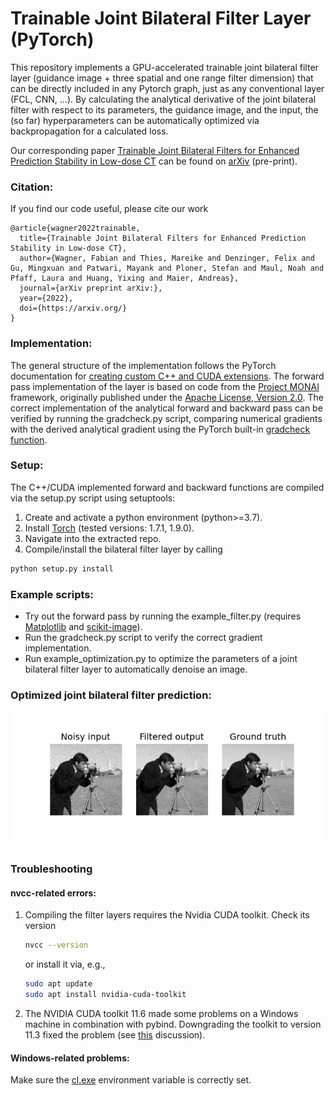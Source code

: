 # Trainable Joint Bilateral Filter Layer (PyTorch)

This repository implements a GPU-accelerated trainable joint bilateral filter layer (guidance image + three spatial and one range filter dimension) that can be directly included in any Pytorch graph, just as any conventional layer (FCL, CNN, ...). By calculating the analytical derivative of the joint bilateral filter with respect to its parameters, the guidance image, and the input, the (so far) hyperparameters can be automatically optimized via backpropagation for a calculated loss.

Our corresponding paper [Trainable Joint Bilateral Filters for Enhanced Prediction Stability in Low-dose CT](https://arxiv.org/) can be found on [arXiv](https://arxiv.org/) (pre-print).

### Citation:
If you find our code useful, please cite our work
```
@article{wagner2022trainable,
  title={Trainable Joint Bilateral Filters for Enhanced Prediction Stability in Low-dose CT},
  author={Wagner, Fabian and Thies, Mareike and Denzinger, Felix and Gu, Mingxuan and Patwari, Mayank and Ploner, Stefan and Maul, Noah and Pfaff, Laura and Huang, Yixing and Maier, Andreas},
  journal={arXiv preprint arXiv:},
  year={2022},
  doi={https://arxiv.org/}
}
```

### Implementation:

The general structure of the implementation follows the PyTorch documentation for [creating custom C++ and CUDA extensions](https://pytorch.org/tutorials/advanced/cpp_extension.html). The forward pass implementation of the layer is based on code from the [Project MONAI](https://docs.monai.io/en/latest/networks.html) framework, originally published under the [Apache License, Version 2.0](https://www.apache.org/licenses/LICENSE-2.0). The correct implementation of the analytical forward and backward pass can be verified by running the gradcheck.py script, comparing numerical gradients with the derived analytical gradient using the PyTorch built-in [gradcheck function](https://pytorch.org/docs/stable/generated/torch.autograd.gradcheck.html).

### Setup:
The C++/CUDA implemented forward and backward functions are compiled via the setup.py script using setuptools:
1. Create and activate a python environment (python>=3.7).
2. Install [Torch](https://pytorch.org/get-started/locally/) (tested versions: 1.7.1, 1.9.0).
3. Navigate into the extracted repo.
4. Compile/install the bilateral filter layer by calling
```bash
python setup.py install
```

### Example scripts:
* Try out the forward pass by running the example_filter.py (requires [Matplotlib](https://matplotlib.org/stable/users/installing.html) and [scikit-image](https://scikit-image.org/docs/stable/install.html)).
* Run the gradcheck.py script to verify the correct gradient implementation.
* Run example_optimization.py to optimize the parameters of a joint bilateral filter layer to automatically denoise an image.

### Optimized joint bilateral filter prediction:
![](out/example_optimization.png)

### Troubleshooting
#### nvcc-related errors:
1. Compiling the filter layers requires the Nvidia CUDA toolkit. Check its version
   ```bash
   nvcc --version
   ```
   or install it via, e.g.,
   ```bash
   sudo apt update
   sudo apt install nvidia-cuda-toolkit
   ```
2. The NVIDIA CUDA toolkit 11.6 made some problems on a Windows machine in combination with pybind. Downgrading the toolkit to version 11.3 fixed the problem (see [this](https://discuss.pytorch.org/t/cuda-11-6-extension-problem/145830) discussion).
#### Windows-related problems:
Make sure the [cl.exe](https://docs.microsoft.com/en-us/cpp/build/reference/compiler-options?view=msvc-170) environment variable is correctly set.
